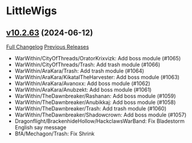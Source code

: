 # LittleWigs

## [v10.2.63](https://github.com/BigWigsMods/LittleWigs/tree/v10.2.63) (2024-06-12)
[Full Changelog](https://github.com/BigWigsMods/LittleWigs/compare/v10.2.62...v10.2.63) [Previous Releases](https://github.com/BigWigsMods/LittleWigs/releases)

- WarWithin/CityOfThreads/OratorKrixvizk: Add boss module (#1065)  
- WarWithin/CityOfThreads/Trash: Add trash module (#1066)  
- WarWithin/AraKara/Trash: Add trash module (#1064)  
- WarWithin/AraKara/KikatalTheHarvester: Add boss module (#1063)  
- WarWithin/AraKara/Avanoxx: Add boss module (#1062)  
- WarWithin/AraKara/Anubzekt: Add boss module (#1061)  
- WarWithin/TheDawnbreaker/Rashanan: Add boss module (#1059)  
- WarWithin/TheDawnbreaker/Anubikkaj: Add boss module (#1058)  
- WarWithin/TheDawnbreaker/Trash: Add trash module (#1060)  
- WarWithin/TheDawnbreaker/Shadowcrown: Add boss module (#1057)  
- Dragonflight/BrackenhideHollow/HackclawsWarBand: Fix Bladestorm English say message  
- BfA/Mechagon/Trash: Fix Shrink  
